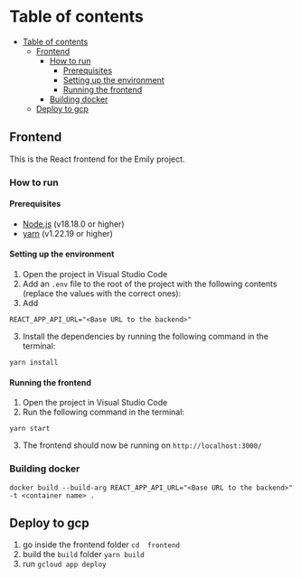 # Table of contents

- [Table of contents](#table-of-contents)
  - [Frontend](#frontend)
    - [How to run](#how-to-run)
      - [Prerequisites](#prerequisites)
      - [Setting up the environment](#setting-up-the-environment)
      - [Running the frontend](#running-the-frontend)
    - [Building docker](#building-docker)
  - [Deploy to gcp](#deploy-to-gcp)

## Frontend

This is the React frontend for the Emily project.

### How to run

#### Prerequisites

- [Node.js](https://nodejs.org/en/) (v18.18.0 or higher)
- [yarn](https://yarnpkg.com/) (v1.22.19 or higher)

#### Setting up the environment

1. Open the project in Visual Studio Code
2. Add an `.env` file to the root of the project with the following contents (replace the values with the correct ones):
3. Add

```
REACT_APP_API_URL="<Base URL to the backend>"
```

3. Install the dependencies by running the following command in the terminal:

```
yarn install
```

#### Running the frontend

1. Open the project in Visual Studio Code
2. Run the following command in the terminal:

```
yarn start
```

3. The frontend should now be running on `http://localhost:3000/`

### Building docker

```
docker build --build-arg REACT_APP_API_URL="<Base URL to the backend>" -t <container name> .
```

## Deploy to gcp

1. go inside the frontend folder `cd  frontend`
2. build the `build` folder `yarn build`
3. run `gcloud app deploy`
